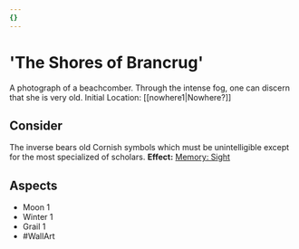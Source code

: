 ```yaml
---
{}
---
```

# 'The Shores of Brancrug'
A photograph of a beachcomber. Through the intense fog, one can discern that she is very old.
Initial Location: [[nowhere1|Nowhere?]]
## Consider
The inverse bears old Cornish symbols which must be unintelligible except for the most specialized of scholars.
**Effect:** [Memory: Sight](https://uadaf.theevilroot.xyz/rowenarium/elements/mem.sight)
## Aspects
- Moon 1
- Winter 1
- Grail 1
- #WallArt